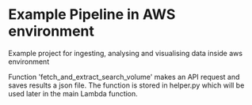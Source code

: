 # Example Pipeline in AWS environment

Example project for ingesting, analysing and visualising data inside aws environment

Function 'fetch_and_extract_search_volume' makes an API request and saves results a json file. The function is stored in helper.py which will be used later in the main Lambda function.

